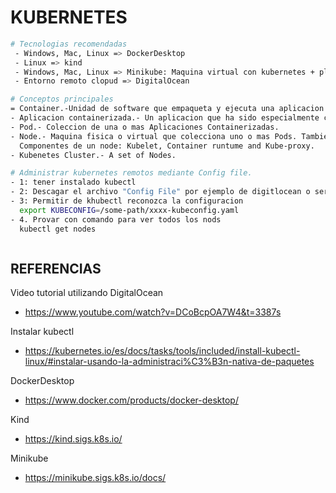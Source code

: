 KUBERNETES
===
```bash
# Tecnologias recomendadas 
 - Windows, Mac, Linux => DockerDesktop
 - Linux => kind
 - Windows, Mac, Linux => Minikube: Maquina virtual con kubernetes + plugins
 - Entorno remoto clopud => DigitalOcean

# Conceptos principales
= Container.-Unidad de software que empaqueta y ejecuta una aplicacion entera.
- Aplicacion containerizada.- Un aplicacion que ha sido especialmente construida para ejecutarse en containers.
- Pod.- Coleccion de una o mas Aplicaciones Containerizadas.
- Node.- Maquina fisica o virtual que colecciona uno o mas Pods. Tambien llamnado como Worker Machine.
  Componentes de un node: Kubelet, Container runtume and Kube-proxy.
- Kubenetes Cluster.- A set of Nodes.

# Administrar kubernetes remotos mediante Config file.
- 1: tener instalado kubectl
- 2: Descagar el archivo "Config File" por ejemplo de digitlocean o servidor que aloja la administracion de kubernetes => xxx-kubeconfig.yml
- 3: Permitir de khubectl reconozca la configuracion
  export KUBECONFIG=/some-path/xxxx-kubeconfig.yaml
- 4. Provar con comando para ver todos los nods
  kubectl get nodes



```


REFERENCIAS
---
Video tutorial utilizando DigitalOcean
- https://www.youtube.com/watch?v=DCoBcpOA7W4&t=3387s

Instalar kubectl
- https://kubernetes.io/es/docs/tasks/tools/included/install-kubectl-linux/#instalar-usando-la-administraci%C3%B3n-nativa-de-paquetes

DockerDesktop
- https://www.docker.com/products/docker-desktop/

Kind
- https://kind.sigs.k8s.io/

Minikube
- https://minikube.sigs.k8s.io/docs/